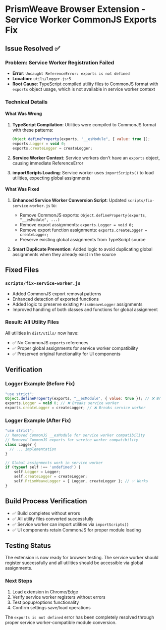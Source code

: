 # PrismWeave Browser Extension - Service Worker CommonJS Exports Fix

## Issue Resolved ✅

### Problem: Service Worker Registration Failed
- **Error**: `Uncaught ReferenceError: exports is not defined`
- **Location**: `utils/logger.js:5`
- **Root Cause**: TypeScript compiled utility files to CommonJS format with `exports` object usage, which is not available in service worker context

### Technical Details

#### What Was Wrong
1. **TypeScript Compilation**: Utilities were compiled to CommonJS format with these patterns:
   ```javascript
   Object.defineProperty(exports, "__esModule", { value: true });
   exports.Logger = void 0;
   exports.createLogger = createLogger;
   ```

2. **Service Worker Context**: Service workers don't have an `exports` object, causing immediate ReferenceError

3. **importScripts Loading**: Service worker uses `importScripts()` to load utilities, expecting global assignments

#### What Was Fixed
1. **Enhanced Service Worker Conversion Script**: Updated `scripts/fix-service-worker.js` to:
   - Remove CommonJS exports: `Object.defineProperty(exports, "__esModule", ...)`
   - Remove export assignments: `exports.Logger = void 0;`
   - Remove export function assignments: `exports.createLogger = createLogger;`
   - Preserve existing global assignments from TypeScript source

2. **Smart Duplicate Prevention**: Added logic to avoid duplicating global assignments when they already exist in the source

## Fixed Files

### `scripts/fix-service-worker.js`
- Added CommonJS export removal patterns
- Enhanced detection of exported functions
- Added logic to preserve existing `PrismWeaveLogger` assignments
- Improved handling of both classes and functions for global assignment

### Result: All Utility Files
All utilities in `dist/utils/` now have:
- ✅ No CommonJS `exports` references
- ✅ Proper global assignments for service worker compatibility
- ✅ Preserved original functionality for UI components

## Verification

### Logger Example (Before Fix)
```javascript
"use strict";
Object.defineProperty(exports, "__esModule", { value: true }); // ❌ Breaks service worker
exports.Logger = void 0; // ❌ Breaks service worker
exports.createLogger = createLogger; // ❌ Breaks service worker
```

### Logger Example (After Fix)
```javascript
"use strict";
// Removed CommonJS __esModule for service worker compatibility
// Removed CommonJS exports for service worker compatibility
class Logger {
  // ... implementation
}

// Global assignments work in service worker
if (typeof self !== 'undefined') {
    self.Logger = Logger;
    self.createLogger = createLogger;
    self.PrismWeaveLogger = { Logger, createLogger }; // ✅ Works
}
```

## Build Process Verification
- ✅ Build completes without errors
- ✅ All utility files converted successfully
- ✅ Service worker can import utilities via `importScripts()`
- ✅ UI components retain CommonJS for proper module loading

## Testing Status
The extension is now ready for browser testing. The service worker should register successfully and all utilities should be accessible via global assignments.

### Next Steps
1. Load extension in Chrome/Edge
2. Verify service worker registers without errors
3. Test popup/options functionality
4. Confirm settings save/load operations

The `exports is not defined` error has been completely resolved through proper service worker-compatible module conversion.
